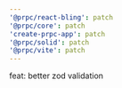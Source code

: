 ```yaml
---
'@prpc/react-bling': patch
'@prpc/core': patch
'create-prpc-app': patch
'@prpc/solid': patch
'@prpc/vite': patch
---
```


feat: better zod validation
